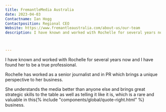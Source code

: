 ```yaml
---
title: FremantleMedia Australia
date: 2023-04-03
Contactname: Ian Hogg
Contactposition: Regional CEO
Website: https://www.fremantleaustralia.com/about-us/our-team
description: I have known and worked with Rochelle for several years now and I have found her to be a true professional.



---
```



I have known and worked with Rochelle for several years now and I have found her to be a true professional.

Rochelle has worked as a senior journalist and in PR which brings a unique perspective to her business.

She understands the media better than anyone else and brings great strategic skills to the table as well as telling it like it is, which is a rare and valuable in this<span class="rightfloat">{% include "components/global/quote-right.html" %}</span> business.



